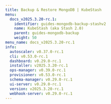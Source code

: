 ```yaml
---
title: Backup & Restore MongoDB | KubeStash
menu:
  docs_v2025.3.20-rc.1:
    identifier: guides-mongodb-backup-stashv2
    name: KubeStash (aka Stash 2.0)
    parent: guides-mongodb-backup
    weight: 50
menu_name: docs_v2025.3.20-rc.1
info:
  autoscaler: v0.37.0-rc.1
  cli: v0.53.0-rc.1
  dashboard: v0.29.0-rc.1
  installer: v2025.3.20-rc.1
  ops-manager: v0.39.0-rc.1
  provisioner: v0.53.0-rc.1
  schema-manager: v0.29.0-rc.1
  ui-server: v0.29.0-rc.1
  version: v2025.3.20-rc.1
  webhook-server: v0.29.0-rc.1
---
```


